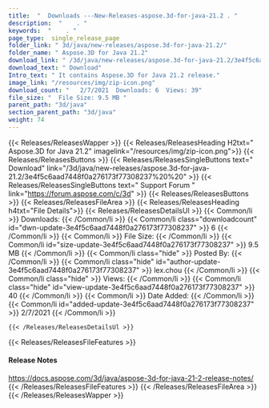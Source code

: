 ```yaml
---
title:  "  Downloads ---New-Releases-aspose.3d-for-java-21.2 . " 
description:  "    . " 
keywords:  "    . " 
page_type:  single_release_page
folder_link: " 3d/java/new-releases/aspose.3d-for-java-21.2/"
folder_name: " Aspose.3D for Java 21.2"
download_link: " /3d/java/new-releases/aspose.3d-for-java-21.2/3e4f5c6aad7448f0a276173f77308237"
download_text: " Download"
Intro_text: " It contains Aspose.3D for Java 21.2 release."
image_link: "/resources/img/zip-icon.png"
download_count: "   2/7/2021  Downloads: 6  Views: 39"
file_size: "  File Size: 9.5 MB "
parent_path: "3d/java"
section_parent_path: "3d/java"
weight: 74
---
```


{{< Releases/ReleasesWapper >}}
  {{< Releases/ReleasesHeading H2txt=" Aspose.3D for Java 21.2" imagelink="/resources/img/zip-icon.png">}}
  {{< Releases/ReleasesButtons >}}
    {{< Releases/ReleasesSingleButtons text=" Download" link="/3d/java/new-releases/aspose.3d-for-java-21.2/3e4f5c6aad7448f0a276173f77308237%20%20" >}}
    {{< Releases/ReleasesSingleButtons text=" Support Forum " link="https://forum.aspose.com/c/3d" >}}
  {{< Releases/ReleasesButtons >}}
  {{< Releases/ReleasesFileArea >}}
    {{< Releases/ReleasesHeading h4txt="File Details">}}
    {{< Releases/ReleasesDetailsUl >}}
            {{< Common/li  >}} Downloads: {{< /Common/li >}} 
      {{< Common/li class="downloadcount" id="dwn-update-3e4f5c6aad7448f0a276173f77308237" >}} 6 {{< /Common/li >}} 
      {{< Common/li  >}} File Size: {{< /Common/li >}} 
      {{< Common/li id="size-update-3e4f5c6aad7448f0a276173f77308237" >}} 9.5 MB {{< /Common/li >}} 
      {{< Common/li  class="hide" >}} Posted By: {{< /Common/li >}} 
      {{< Common/li class="hide" id="author-update-3e4f5c6aad7448f0a276173f77308237" >}} lex.chou {{< /Common/li >}} 
      {{< Common/li class="hide"  >}} Views: {{< /Common/li >}} 
      {{< Common/li class="hide" id="view-update-3e4f5c6aad7448f0a276173f77308237" >}} 40 {{< /Common/li >}} 
      {{< Common/li  >}} Date Added: {{< /Common/li >}} 
      {{< Common/li id="added-update-3e4f5c6aad7448f0a276173f77308237" >}} 2/7/2021 {{< /Common/li >}} 

    {{< /Releases/ReleasesDetailsUl >}}

  {{< Releases/ReleasesFileFeatures >}}
      <h4>Release Notes</h4><div><a href="https://docs.aspose.com/3d/java/aspose-3d-for-java-21-2-release-notes/">https://docs.aspose.com/3d/java/aspose-3d-for-java-21-2-release-notes/</a></div>
  {{< /Releases/ReleasesFileFeatures >}}
 {{< /Releases/ReleasesFileArea >}}
{{< /Releases/ReleasesWapper >}}


